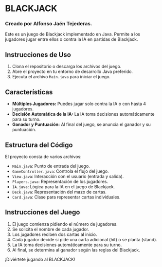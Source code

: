 # BLACKJACK

### Creado por Alfonso Jaén Tejederas.


Este es un juego de Blackjack implementado en Java. Permite a los jugadores jugar entre ellos o contra la IA en partidas de Blackjack.

## Instrucciones de Uso

1. Clona el repositorio o descarga los archivos del juego.
2. Abre el proyecto en tu entorno de desarrollo Java preferido.
3. Ejecuta el archivo `Main.java` para iniciar el juego.

## Características

- **Múltiples Jugadores:** Puedes jugar solo contra la IA o con hasta 4 jugadores.
- **Decisión Automática de la IA:** La IA toma decisiones automáticamente para su turno.
- **Ganador y Puntuación:** Al final del juego, se anuncia el ganador y su puntuación.

## Estructura del Código

El proyecto consta de varios archivos:

- `Main.java`: Punto de entrada del juego.
- `GameController.java`: Controla el flujo del juego.
- `View.java`: Interacción con el usuario (entrada y salida).
- `Players.java`: Representación de los jugadores.
- `IA.java`: Lógica para la IA en el juego de Blackjack.
- `Deck.java`: Representación del mazo de cartas.
- `Card.java`: Clase para representar cartas individuales.

## Instrucciones del Juego

1. El juego comienza pidiendo el número de jugadores.
2. Se solicita el nombre de cada jugador.
3. Los jugadores reciben dos cartas al inicio.
4. Cada jugador decide si pide una carta adicional (hit) o se planta (stand).
5. La IA toma decisiones automáticamente para su turno.
6. Al final, se determina al ganador según las reglas del Blackjack.

¡Diviértete jugando al BLACKJACK!